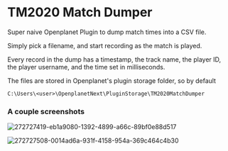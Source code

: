 # TM2020 Match Dumper

Super naive Openplanet Plugin to dump match times into a CSV file.

Simply pick a filename, and start recording as the match is played.

Every record in the dump has a timestamp, the track name, the player ID, the player username, and the time set in milliseconds.

The files are stored in Openplanet's plugin storage folder, so by default 

```
C:\Users\<user>\OpenplanetNext\PluginStorage\TM2020MatchDumper
```

### A couple screenshots

![272727419-eb1a9080-1392-4899-a66c-89bf0e88d517](https://github.com/piax93/TM2020MatchDumper/assets/9299307/a2de48a6-85a3-423a-8cc3-199af3942c5c)

![272727508-0014ad6a-931f-4158-954a-369c464c4b30](https://github.com/piax93/TM2020MatchDumper/assets/9299307/4d3ae4c0-ae93-464f-b404-51d20af94e5b)
